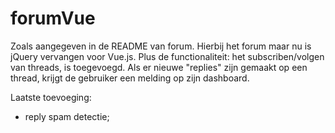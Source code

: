 # forumVue

Zoals aangegeven in de README van forum. Hierbij het forum maar nu is jQuery vervangen voor Vue.js.
Plus de functionaliteit: het subscriben/volgen van threads, is toegevoegd. Als er nieuwe "replies" zijn gemaakt op een thread, krijgt de gebruiker een melding op zijn dashboard.

Laatste toevoeging:
- reply spam detectie;
